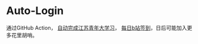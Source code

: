 # Auto-Login
通过GitHub Action，
[自动完成江苏青年大学习](https://github.com/limpu403/Auto-Login/tree/main/JSQNDXX)，
[每日b站签到](https://github.com/limpu403/Auto-Login/tree/main/Bili)，日后可能加入更多花里胡哨。
